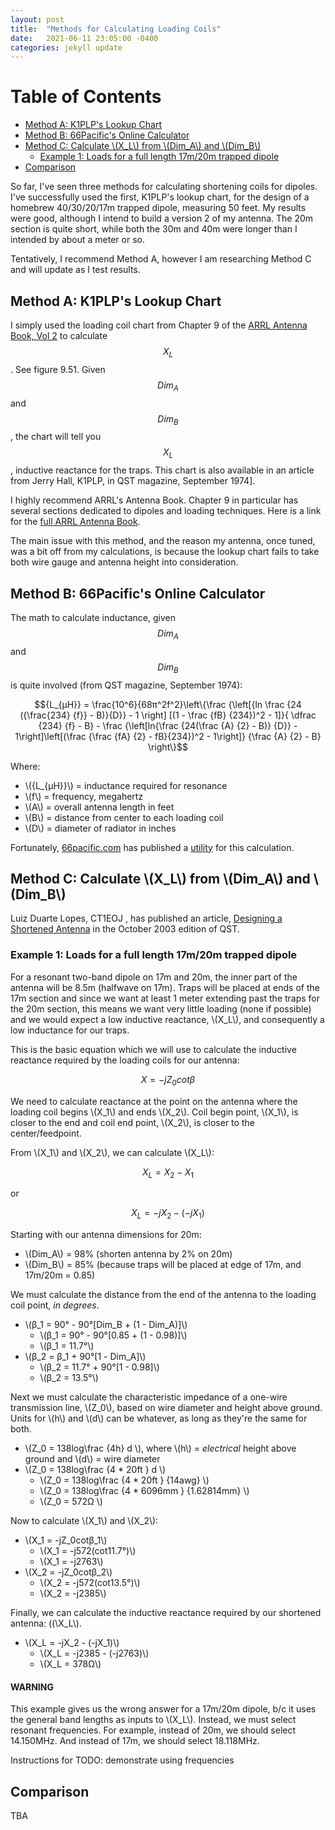 ```yaml
---
layout: post
title:  "Methods for Calculating Loading Coils"
date:   2021-06-11 23:05:00 -0400
categories: jekyll update
---
```


<script src="https://polyfill.io/v3/polyfill.min.js?features=es6"></script>
<script id="MathJax-script" async src="/assets/js/npm/mathjax/es5/tex-mml-chtml.js"></script>

[TOC levels=2,4]: #

# Table of Contents
- [Method A: K1PLP's Lookup Chart](#method-a-k1plps-lookup-chart)
- [Method B: 66Pacific's Online Calculator](#method-b-66pacifics-online-calculator)
- [Method C: Calculate \\(X_L\\) from \\(Dim_A\\) and \\(Dim_B\\)](#method-c-calculate-x_l-from-dim_a-and-dim_b)
    - [Example 1: Loads for a full length 17m/20m trapped dipole](#example-1-loads-for-a-full-length-17m20m-trapped-dipole)
- [Comparison](#comparison)

So far, I've seen three methods for calculating shortening coils for
dipoles. I've successfully used the first, K1PLP's lookup chart, for the
design of a homebrew 40/30/20/17m trapped dipole, measuring 50 feet. My
results were good, although I intend to build a version 2 of my antenna.
The 20m section is quite short, while both the 30m and 40m were longer
than I intended by about a meter or so.

Tentatively, I recommend Method A, however I am researching Method C and
will update as I test results.

## Method A: K1PLP's Lookup Chart

I simply used the loading coil chart from Chapter 9 of the [ARRL Antenna
Book, Vol 2][antenna_book_vol2] to calculate $$X_L$$. See figure 9.51.
Given $${Dim_A}$$ and $${Dim_B}$$, the chart will tell you $$X_L$$,
inductive reactance for the traps. This chart is also available in an
article from Jerry Hall, K1PLP, in QST magazine, September 1974].

I highly recommend ARRL's Antenna Book. Chapter 9 in particular has
several sections dedicated to dipoles and loading techniques. Here is a
link for the [full ARRL Antenna Book][antenna_book].

The main issue with this method, and the reason my antenna, once tuned,
was a bit off from my calculations, is because the lookup chart fails to
take both wire gauge and antenna height into consideration.

## Method B: 66Pacific's Online Calculator

The math to calculate inductance, given $${Dim_A}$$ and $${Dim_B}$$ is
quite involved (from QST magazine, September 1974):

$${L_{μH}} = \frac{10^6}{68π^2f^2}\left\{\frac {\left[{ln \frac {24 ({\frac{234} {f}} - B)}{D}} - 1 \right] [(1 - \frac {fB} {234})^2 - 1]}{ \dfrac {234} {f} - B} - \frac {\left[ln{\frac {24(\frac {A} {2} - B)} {D}} - 1\right]\left[(\frac {\frac {fA} {2} - fB}{234})^2 - 1\right]} {\frac {A} {2} - B} \right\}$$

Where:

* \\({L_{μH}}\\) = inductance required for resonance
* \\(f\\) = frequency, megahertz
* \\(A\\) = overall antenna length in feet
* \\(B\\) = distance from center to each loading coil
* \\(D\\) = diameter of radiator in inches

Fortunately, [66pacific.com][66pacific] has published a
[utility][coil-dipole-calculator] for this calculation.

<!--One word of caution: it seems that calculator can very highly sensitive-->
<!--to the total length of antenna in feet. For the 20m dipole, if you-->
<!--select 31 total feet, coils 13.9 feet from center, 14awg wire, and an-->
<!--operating frequency of 14Mhz, you get $${9.7μH}$$. For the same values,-->
<!--but with 32 total feet, the calculator shows $${4.5μH}$$. At 14MHz, this-->
<!--would correspond to 850Ω for $${9.7μH}$$ and 395Ω!-->

<!--IMO, these calculations are too sensitive and our design needs more-->
<!--fault tolerance than this; the doorknob caps may only be rated for 20%-->
<!--accuracy, and the homebrew coils can be a pain to wind to a precise-->
<!--inductance.-->

<!--Rather, I would recommend doing the math and looking up $$X_L$$ from the-->
<!--ARRL chart. It may be challenging to wind inductors for the exact value-->
<!--of your calculation and knowing the reactance will make it easier to see-->
<!--whether your traps are close enough or not.-->

## Method C: Calculate \\(X_L\\) from \\(Dim_A\\) and \\(Dim_B\\)

Luiz Duarte Lopes, CT1EOJ , has published an article, [Designing a
Shortened Antenna][CT1EOJ] in the October 2003 edition of QST.

### Example 1: Loads for a full length 17m/20m trapped dipole

For a resonant two-band dipole on 17m and 20m, the inner part of the
antenna will be 8.5m (halfwave on 17m). Traps will be placed at ends of
the 17m section and since we want at least 1 meter extending past the
traps for the 20m section, this means we want very little loading (none
if possible) and we would expect a low inductive reactance, \\(X_L\\),
and consequently a low inductance for our traps.

This is the basic equation which we will use to calculate the inductive
reactance required by the loading coils for our antenna:

$$X = -jZ_0cotβ$$

We need to calculate reactance at the point on the antenna where the
loading coil begins \\(X_1\\) and ends \\(X_2\\). Coil begin point,
\\(X_1\\), is closer to the end and coil end point, \\(X_2\\), is closer
to the center/feedpoint.

From \\(X_1\\) and \\(X_2\\), we can calculate \\(X_L\\):

$$X_L = X_2 - X_1$$

or

$$X_L = -jX_2 - (-jX_1)$$

Starting with our antenna dimensions for 20m:

* \\(Dim_A\\) = 98% (shorten antenna by 2% on 20m)
* \\(Dim_B\\) = 85% (because traps will be placed at edge of 17m, and
  17m/20m = 0.85)

We must calculate the distance from the end of the antenna to the
loading coil point, *in degrees*.

* \\(β_1 = 90° - 90°[Dim_B + (1 - Dim_A)]\\)
    * \\(β_1 = 90° - 90°[0.85 + (1 - 0.98)]\\)
    * \\(β_1 = 11.7°\\)
* \\(β_2 = β_1 + 90°[1 - Dim_A]\\)
    * \\(β_2 = 11.7° + 90°[1 - 0.98]\\)
    * \\(β_2 = 13.5°\\)

Next we must calculate the characteristic impedance of a one-wire
transmission line, \\(Z_0\\), based on wire diameter and height above
ground. Units for \\(h\\) and \\(d\\) can be whatever, as long as
they're the same for both.

* \\(Z_0 = 138log\frac {4h} d \\), where \\(h\\) = *electrical* height
  above ground and \\(d\\) = wire diameter
* \\(Z_0 = 138log\frac {4 * 20ft } d \\)
    * \\(Z_0 = 138log\frac {4 * 20ft } {14awg} \\)
    * \\(Z_0 = 138log\frac {4 * 6096mm } {1.62814mm} \\)
    * \\(Z_0 = 572Ω \\)

Now to calculate \\(X_1\\) and \\(X_2\\):

* \\(X_1 = -jZ_0cotβ_1\\)
    * \\(X_1 = -j572(cot11.7°)\\)
    * \\(X_1 = -j2763\\)
* \\(X_2 = -jZ_0cotβ_2\\)
    * \\(X_2 = -j572(cot13.5°)\\)
    * \\(X_2 = -j2385\\)
    
Finally, we can calculate the inductive reactance required by our
shortened antenna: ((\X_L\\).

* \\(X_L = -jX_2 - (-jX_1)\\)
    * \\(X_L = -j2385 - (-j2763)\\)
    * \\(X_L = 378Ω\\)

#### WARNING

This example gives us the wrong answer for a 17m/20m dipole, b/c it uses
the general band lengths as inputs to \\(X_L\\). Instead, we must select
resonant frequencies. For example, instead of 20m, we should select
14.150MHz. And instead of 17m, we should select 18.118MHz.

Instructions for TODO: demonstrate using frequencies

## Comparison

TBA

[antenna_book_vol2]: https://amzn.to/2TYz4Xj
[antenna_book]: https://amzn.to/3wgernK
[coil-dipole-calculator]: https://www.66pacific.com/calculators/coil-shortened-dipole-antenna-calculator.aspx
[66pacific]: https://66pacific.com
[CT1EOJ]: http://p1k.arrl.org/pubs_archive/104832
